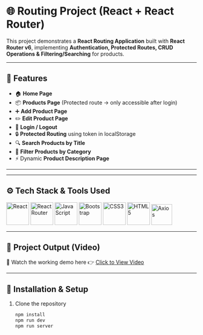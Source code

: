 # 🌐 Routing Project (React + React Router)

This project demonstrates a **React Routing Application** built with **React Router v6**, implementing **Authentication, Protected Routes, CRUD Operations & Filtering/Searching** for products.  

---

## 🚀 Features
- 🏠 **Home Page**
- 📦 **Products Page** (Protected route → only accessible after login)
- ➕ **Add Product Page**
- ✏️ **Edit Product Page**
- 🔑 **Login / Logout**
- 🔒 **Protected Routing** using token in localStorage
- 🔍 **Search Products by Title**
- 🎯 **Filter Products by Category**
- ⚡ Dynamic **Product Description Page**

---

---

## ⚙️ Tech Stack & Tools Used

<p align="left">
  <img src="https://cdn.jsdelivr.net/gh/devicons/devicon/icons/react/react-original-wordmark.svg" width="60" height="60" alt="React"/>
  <img src="https://cdn.jsdelivr.net/gh/devicons/devicon/icons/react/react-original.svg" width="60" height="60" alt="React Router"/>
  <img src="https://cdn.jsdelivr.net/gh/devicons/devicon/icons/javascript/javascript-original.svg" width="60" height="60" alt="JavaScript"/>
  <img src="https://cdn.jsdelivr.net/gh/devicons/devicon/icons/bootstrap/bootstrap-original.svg" width="60" height="60" alt="Bootstrap"/>
  <img src="https://cdn.jsdelivr.net/gh/devicons/devicon/icons/css3/css3-original.svg" width="60" height="60" alt="CSS3"/>
  <img src="https://cdn.jsdelivr.net/gh/devicons/devicon/icons/html5/html5-original.svg" width="60" height="60" alt="HTML5"/>
  <img src="https://axios-http.com/assets/favicon.ico" width="55" height="55" alt="Axios"/>
</p>

---

## 🎥 Project Output (Video)

📌 Watch the working demo here 👉 [Click to View Video](https://drive.google.com/file/d/1pqBVOGlfTmU3zW1UDVJWL04kUFIGtzRd/view?usp=sharing)

---


## 🔧 Installation & Setup
1. Clone the repository
   ```bash
   npm install 
   npm run dev
   npm run server 
